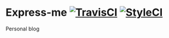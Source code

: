 # Express-me [![TravisCI](https://img.shields.io/travis/diwms/express-me.svg?style=flat-square)]() [![StyleCI](https://styleci.io/repos/115021665/shield)]()

Personal blog